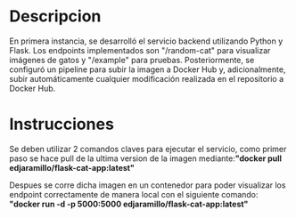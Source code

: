 # Descripcion

En primera instancia, se desarrolló el servicio backend utilizando Python y Flask. Los endpoints implementados son "/random-cat" para visualizar imágenes de gatos y "/example" para pruebas. Posteriormente, se configuró un pipeline para subir la imagen a Docker Hub y, adicionalmente, subir automáticamente cualquier modificación realizada en el repositorio a Docker Hub.

# Instrucciones

Se deben utilizar 2 comandos claves para ejecutar el servicio, como primer paso se hace pull de la ultima version de la imagen mediante:**"docker pull edjaramillo/flask-cat-app:latest"**

 Despues se corre dicha imagen en un contenedor para poder visualizar los endpoint correctamente de manera local con el siguiente comando: **"docker run -d -p 5000:5000 edjaramillo/flask-cat-app:latest"**
